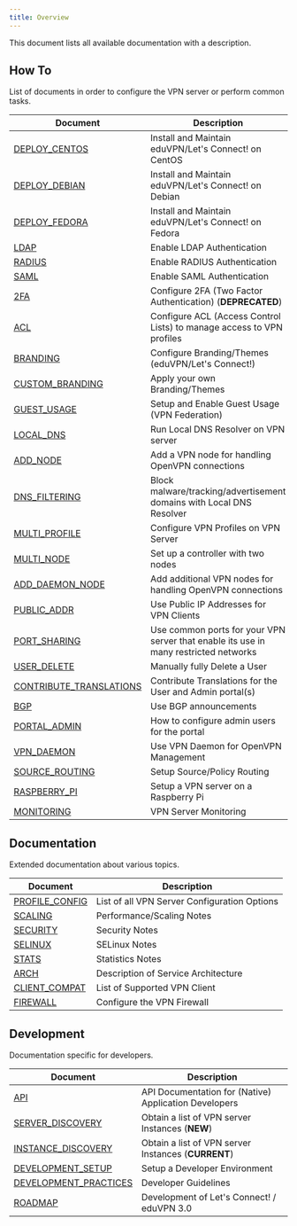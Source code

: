 ```yaml
---
title: Overview
---
```


This document lists all available documentation with a description.

## How To

List of documents in order to configure the VPN server or perform common tasks.

| Document                                              | Description                      |
| ----------------------------------------------------- | -------------------------------- |
| [DEPLOY_CENTOS](DEPLOY_CENTOS.md)                     | Install and Maintain eduVPN/Let's Connect! on CentOS |
| [DEPLOY_DEBIAN](DEPLOY_DEBIAN.md)                     | Install and Maintain eduVPN/Let's Connect! on Debian |
| [DEPLOY_FEDORA](DEPLOY_FEDORA.md)                     | Install and Maintain eduVPN/Let's Connect! on Fedora |
| [LDAP](LDAP.md)                                       | Enable LDAP Authentication |
| [RADIUS](RADIUS.md)                                   | Enable RADIUS Authentication |
| [SAML](SAML.md)                                       | Enable SAML Authentication |
| [2FA](2FA.md)                                         | Configure 2FA (Two Factor Authentication) (**DEPRECATED**) |
| [ACL](ACL.md)                                         | Configure ACL (Access Control Lists) to manage access to VPN profiles |
| [BRANDING](BRANDING.md)                               | Configure Branding/Themes (eduVPN/Let's Connect!) |
| [CUSTOM_BRANDING](CUSTOM_BRANDING.md)                 | Apply your own Branding/Themes |
| [GUEST_USAGE](GUEST_USAGE.md)                         | Setup and Enable Guest Usage (VPN Federation) |
| [LOCAL_DNS](LOCAL_DNS.md)                             | Run Local DNS Resolver on VPN server |
| [ADD_NODE](ADD_NODE.md)                               | Add a VPN node for handling OpenVPN connections |
| [DNS_FILTERING](DNS_FILTERING.md)                     | Block malware/tracking/advertisement domains with Local DNS Resolver |
| [MULTI_PROFILE](MULTI_PROFILE.md)                     | Configure VPN Profiles on VPN Server|
| [MULTI_NODE](MULTI_NODE.md)                           | Set up a controller with two nodes |
| [ADD_DAEMON_NODE](ADD_DAEMON_NODE.md)                 | Add additional VPN nodes for handling OpenVPN connections |
| [PUBLIC_ADDR](PUBLIC_ADDR.md)                         | Use Public IP Addresses for VPN Clients |
| [PORT_SHARING](PORT_SHARING.md)                       | Use common ports for your VPN server that enable its use in many restricted networks |
| [USER_DELETE](USER_DELETE.md)                         | Manually fully Delete a User | 
| [CONTRIBUTE_TRANSLATIONS](CONTRIBUTE_TRANSLATIONS.md) | Contribute Translations for the User and Admin portal(s) |
| [BGP](BGP.md)                                         | Use BGP announcements |
| [PORTAL_ADMIN](PORTAL_ADMIN.md)                       | How to configure admin users for the portal |
| [VPN_DAEMON](VPN_DAEMON.md)                           | Use VPN Daemon for OpenVPN Management |
| [SOURCE_ROUTING](SOURCE_ROUTING.md)                   | Setup Source/Policy Routing |
| [RASPBERRY_PI](RASPBERRY_PI.md)                       | Setup a VPN server on a Raspberry Pi |
| [MONITORING](MONITORING.md)                           | VPN Server Monitoring |

## Documentation

Extended documentation about various topics.

| Document                                              | Description                      |
| ----------------------------------------------------- | -------------------------------- |
| [PROFILE_CONFIG](PROFILE_CONFIG.md)                   | List of all VPN Server Configuration Options |
| [SCALING](SCALING.md)                                 | Performance/Scaling Notes |
| [SECURITY](SECURITY.md)                               | Security Notes |
| [SELINUX](SELINUX.md)                                 | SELinux Notes |
| [STATS](STATS.md)                                     | Statistics Notes |
| [ARCH](ARCH.md)                                       | Description of Service Architecture |
| [CLIENT_COMPAT](CLIENT_COMPAT.md)                     | List of Supported VPN Client |
| [FIREWALL](FIREWALL.md)								| Configure the VPN Firewall |

## Development

Documentation specific for developers.

| Document                                              | Description                      |
| ----------------------------------------------------- | -------------------------------- |
| [API](API.md)                                         | API Documentation for (Native) Application Developers |
| [SERVER_DISCOVERY](SERVER_DISCOVERY)                  | Obtain a list of VPN server Instances (**NEW**)  |
| [INSTANCE_DISCOVERY](INSTANCE_DISCOVERY.md)           | Obtain a list of VPN server Instances (**CURRENT**) |
| [DEVELOPMENT_SETUP](DEVELOPMENT_SETUP.md)             | Setup a Developer Environment |
| [DEVELOPMENT_PRACTICES](DEVELOPMENT_PRACTICES.md)     | Developer Guidelines |
| [ROADMAP](ROADMAP.md)                                 | Development of Let's Connect! / eduVPN 3.0 |
